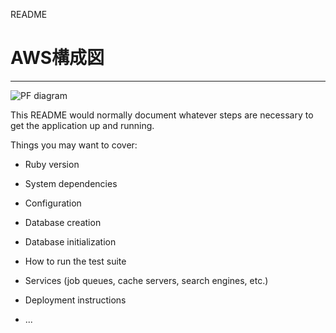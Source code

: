  README
 
 
# AWS構成図
***

![PF diagram](https://user-images.githubusercontent.com/52375299/94989674-8134bf00-05b1-11eb-9b4d-18ffd1bbd902.PNG)

This README would normally document whatever steps are necessary to get the
application up and running.

Things you may want to cover:

* Ruby version

* System dependencies

* Configuration

* Database creation

* Database initialization

* How to run the test suite

* Services (job queues, cache servers, search engines, etc.)

* Deployment instructions

* ...
